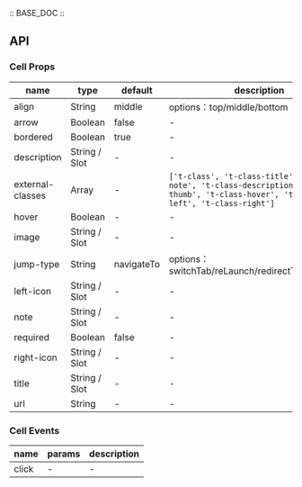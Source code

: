 :: BASE_DOC ::

## API

### Cell Props

 name             | type          | default    | description                                                                                                                              | required 
------------------|---------------|------------|------------------------------------------------------------------------------------------------------------------------------------------|----------
 align            | String        | middle     | options：top/middle/bottom                                                                                                                | N        
 arrow            | Boolean       | false      | \-                                                                                                                                       | N        
 bordered         | Boolean       | true       | \-                                                                                                                                       | N        
 description      | String / Slot | -          | \-                                                                                                                                       | N        
 external-classes | Array         | -          | `['t-class', 't-class-title', 't-class-note', 't-class-description', 't-class-thumb', 't-class-hover', 't-class-left', 't-class-right']` | N        
 hover            | Boolean       | -          | \-                                                                                                                                       | N        
 image            | String / Slot | -          | \-                                                                                                                                       | N        
 jump-type        | String        | navigateTo | options：switchTab/reLaunch/redirectTo/navigateTo                                                                                         | N        
 left-icon        | String / Slot | -          | \-                                                                                                                                       | N        
 note             | String / Slot | -          | \-                                                                                                                                       | N        
 required         | Boolean       | false      | \-                                                                                                                                       | N        
 right-icon       | String / Slot | -          | \-                                                                                                                                       | N        
 title            | String / Slot | -          | \-                                                                                                                                       | N        
 url              | String        | -          | \-                                                                                                                                       | N        

### Cell Events

 name  | params | description 
-------|--------|-------------
 click | -      | \-          
